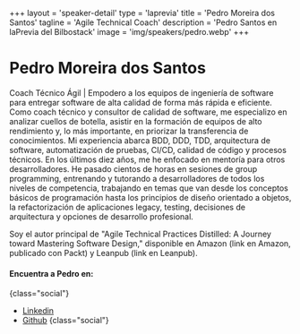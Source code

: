 +++
layout = 'speaker-detail'
type = 'laprevia'
title = 'Pedro Moreira dos Santos'
tagline = 'Agile Technical Coach'
description = 'Pedro Santos en laPrevia del Bilbostack'
image = 'img/speakers/pedro.webp'
+++

# Pedro Moreira dos Santos

Coach Técnico Ágil | Empodero a los equipos de ingeniería de software para entregar software de alta calidad de forma más rápida e eficiente. Como coach técnico y consultor de calidad de software, me especializo en analizar cuellos de botella, asistir en la formación de equipos de alto rendimiento y, lo más importante, en priorizar la transferencia de conocimientos. Mi experiencia abarca BDD, DDD, TDD, arquitectura de software, automatización de pruebas, CI/CD, calidad de código y procesos técnicos. En los últimos diez años, me he enfocado en mentoría para otros desarrolladores. He pasado cientos de horas en sesiones de group programming, entrenando y tutorando a desarrolladores de todos los niveles de competencia, trabajando en temas que van desde los conceptos básicos de programación hasta los principios de diseño orientado a objetos, la refactorización de aplicaciones legacy, testing, decisiones de arquitectura y opciones de desarrollo profesional.

Soy el autor principal de "Agile Technical Practices Distilled: A Journey toward Mastering Software Design," disponible en Amazon (link en Amazon, publicado con Packt) y Leanpub (link en Leanpub).

#### Encuentra a Pedro en:

{class="social"}

- [Linkedin](https://www.linkedin.com/in/pedros/)
- [Github](https://github.com/pedromsantos)
  {class="social"}
